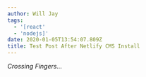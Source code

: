 ```yaml
---
author: Will Jay
tags:
  - '[react'
  - 'nodejs]'
date: 2020-01-05T13:54:07.809Z
title: Test Post After Netlify CMS Install
---
```

*Crossing Fingers...*
